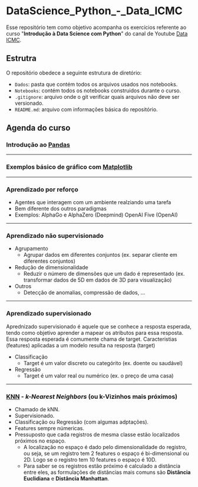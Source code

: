 # DataScience_Python_-_Data_ICMC

Esse repositório tem como objetivo acompanha os exercícios referente ao curso "**Introdução à Data Science com Python**" do canal de Youtube <a href="https://www.youtube.com/channel/UC_pily9Uu-j3BgAzjeEc60A">Data ICMC</a>.

## Estrutra 
O repositório obedece a seguinte estrutura de diretório: 

* `Dados`: pasta que contém todos os arquivos usados nos notebooks.
* `Notebooks`: contém todos os notebooks construidos durante o curso.
* `.gitignore`: arquivo onde o git verificar quais arquivos não deve ser versionado.
* `README.md`: arquivo com informações básica do repositório.


## Agenda do curso

### Introdução ao <a href="https://github.com/cotozelo/DataScience_Python_-_Data_ICMC/blob/main/Notebooks/Introdu%C3%A7%C3%A3o_Pandas.ipynb">Pandas</a>

___

### Exemplos básico de gráfico com <a href='https://github.com/cotozelo/DataScience_Python_-_Data_ICMC/blob/main/Notebooks/Matplotlib.ipynb'>Matplotlib</a>

___ 

### Aprendizado por reforço
* Agentes que interagem com um ambiente realziando uma tarefa
* Bem diferente dos outros paradigmas
* Exemplos:
    AlphaGo e AlphaZero (Deepmind)
    OpenAI Five (OpenAI)
___ 

### Aprendizado não supervisionado
* Agrupamento
  * Agrupar dados em diferentes conjuntos (ex. separar cliente em diferentes conjuntos)
* Redução de dimensionalidade
  * Reduzir o número de dimensões que um dado é representado (ex. transformar dados de 5D em dados de 3D para visualização)
* Outros
  * Detecção de anomalias, compressão de dados, ...
___ 

### Aprendizado supervisionado
  Aprednizado supervisionado é aquele que se conhece a resposta esperada, tendo como objetivo aprender a mapear os atributos para essa resposta. Essa resposta esperada é comumente chama de target. Caracteristias (features) aplicadas a um modelo resulta na resposta (target) 
* Classificação
  * Target é um valor discreto ou categórito (ex. doente ou saudável)
* Regressão
  * Target é um valor real ou numérico (ex. o preço de uma casa)

___

### <a href="https://github.com/cotozelo/DataScience_Python_-_Data_ICMC/blob/main/Notebooks/knn.ipynb">KNN</a> - *k-Nearest Neighbors* (ou k-Vizinhos mais próximos)
* Chamado de kNN.
* Supervisionado.
* Classificação ou Regressão (com algumas adptações).
* Features sempre númericas.
* Pressuposto que cada registros de mesma classe estão localizados próximos no espaço.
  * A localização no espaço é dado pelo dimensionalidade do registro, ou seja, se um registro tem 2 features o espaço é bi-dimensional ou 2D. Logo se o registro tem 10 features o espaço é 10D.
  * Para saber se os registros estão próximo é calculado a distância entre eles, as formulações de distâncias mais comuns são **Distância Euclidiana** e **Distância Manhattan**.
